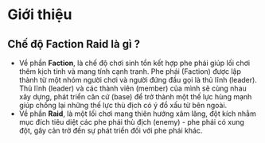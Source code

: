# Giới thiệu

## Chế độ Faction Raid là gì ? <!-- {docsify-ignore} -->
- Về phần **Faction**, là chế độ chơi sinh tồn kết hợp phe phái giúp lối chơi thêm kịch tính và mang tính cạnh tranh. Phe phái (Faction) được lập thành từ một nhóm người chơi và người đứng đầu gọi là thủ lĩnh (leader). Thủ lĩnh (leader) và các thành viên (member) của mình sẽ cùng nhau xây dựng, phát triển căn cứ (base) để trở thành một thế lực hùng mạnh giúp chống lại những thế lực thù địch có ý đồ xấu từ bên ngoài.
- Về phần **Raid**, là một lối chơi mang thiên hướng xâm lăng, đột kích nhằm mục đích tiêu diệt các phe phái thù địch (enemy) - phe phái có xung đột, gây cản trở đến sự phát triển đối với phe phái khác.